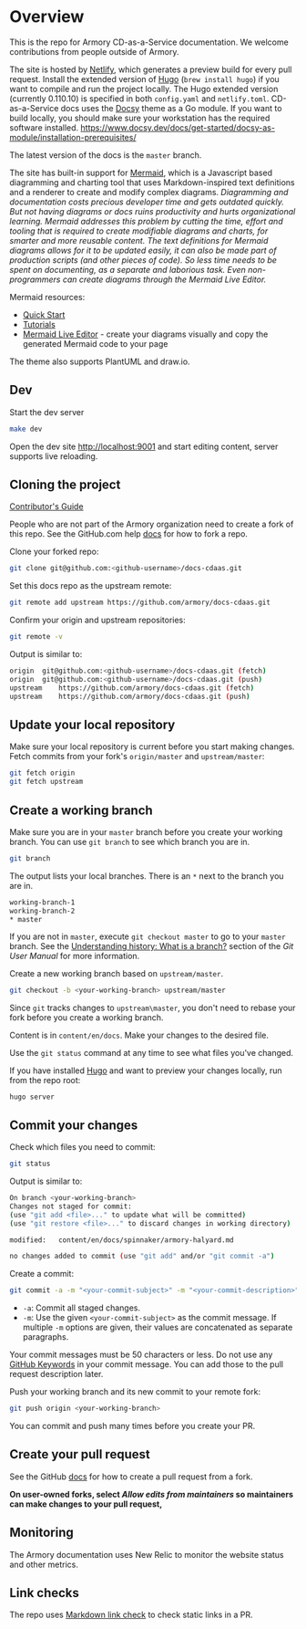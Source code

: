 # Overview

This is the repo for Armory CD-as-a-Service documentation. We welcome contributions from people outside of Armory.

The site is hosted by [Netlify](https://www.netlify.com/), which generates a preview build for every pull request. Install the extended version of [Hugo](https://gohugo.io/) (`brew install hugo`) if you want to compile and run the project locally. The Hugo extended version (currently 0.110.10) is specified in both `config.yaml` and `netlify.toml`. CD-as-a-Service docs uses the [Docsy](https://docsy.dev) theme as a Go module. If you want to build locally, you should make sure your workstation has the required software installed. https://www.docsy.dev/docs/get-started/docsy-as-module/installation-prerequisites/

The latest version of the docs is the `master` branch.

The site has built-in support for [Mermaid](https://mermaid-js.github.io/mermaid/), which is a Javascript based diagramming and charting tool that uses Markdown-inspired text definitions and a renderer to create and modify complex diagrams. <i>Diagramming and documentation costs precious developer time and gets outdated quickly. But not having diagrams or docs ruins productivity and hurts organizational learning. Mermaid addresses this problem by cutting the time, effort and tooling that is required to create modifiable diagrams and charts, for smarter and more reusable content. The text definitions for Mermaid diagrams allows for it to be updated easily, it can also be made part of production scripts (and other pieces of code). So less time needs to be spent on documenting, as a separate and laborious task. Even non-programmers can create diagrams through the Mermaid Live Editor.</i>

Mermaid resources:
- [Quick Start](https://mermaid-js.github.io/mermaid/getting-started/n00b-gettingStarted.html)
- [Tutorials](https://mermaid-js.github.io/mermaid/getting-started/Tutorials.html)
- [Mermaid Live Editor](https://mermaid-js.github.io/mermaid-live-editor/) - create your diagrams visually and copy the generated Mermaid code to your page

The theme also supports PlantUML and draw.io.

## Dev

Start the dev server

```bash
make dev
```

Open the dev site [http://localhost:9001](http://localhost:9001) and start editing content, server supports live reloading.

## Cloning the project

[Contributor's Guide](https://docs.armory.io/contribute)

People who are not part of the Armory organization need to create a fork of this repo. See the GitHub.com help [docs](https://help.github.com/en/github/collaborating-with-issues-and-pull-requests/about-forks) for how to fork a repo.

Clone your forked repo:

```bash
git clone git@github.com:<github-username>/docs-cdaas.git
```

Set this docs repo as the upstream remote:

```bash
git remote add upstream https://github.com/armory/docs-cdaas.git
```

Confirm your origin and upstream repositories:

```bash
git remote -v
```

Output is similar to:

```bash
origin	git@github.com:<github-username>/docs-cdaas.git (fetch)
origin	git@github.com:<github-username>/docs-cdaas.git (push)
upstream	https://github.com/armory/docs-cdaas.git (fetch)
upstream	https://github.com/armory/docs-cdaas.git (push)
```

## Update your local repository

Make sure your local repository is current before you start making changes. Fetch commits from your fork's `origin/master` and `upstream/master`:

   ```bash
   git fetch origin
   git fetch upstream
   ```

## Create a working branch

Make sure you are in your `master` branch before you create your working
branch. You can use `git branch` to see which branch you are in.

```bash
git branch
```

The output lists your local branches. There is an `*` next to the branch you are in.

```bash
working-branch-1
working-branch-2
* master
```

If you are not in `master`, execute `git checkout master` to go to your `master` branch. See the [Understanding history: What is a branch?](https://git-scm.com/docs/user-manual#what-is-a-branch) section of the _Git User Manual_ for more information.

Create a new working branch based on `upstream/master`.

```bash
git checkout -b <your-working-branch> upstream/master
```

Since `git` tracks changes to `upstream\master`, you don't need to rebase your fork before you create a working branch.

Content is in `content/en/docs`. Make your changes to the desired file.

Use the `git status` command at any time to see what files you've changed.

If you have installed [Hugo](https://gohugo.io/getting-started/installing/) and want to preview your changes locally, run from the repo root:

```
hugo server
```

## Commit your changes

Check which files you need to commit:

```bash
git status
```

Output is similar to:

```bash
On branch <your-working-branch>
Changes not staged for commit:
(use "git add <file>..." to update what will be committed)
(use "git restore <file>..." to discard changes in working directory)

modified:   content/en/docs/spinnaker/armory-halyard.md

no changes added to commit (use "git add" and/or "git commit -a")
```

Create a commit:

```bash
git commit -a -m "<your-commit-subject>" -m "<your-commit-description>"
```

- `-a`: Commit all staged changes.
- `-m`: Use the given `<your-commit-subject>` as the commit message. If multiple `-m` options are given, their values are concatenated as separate paragraphs.

Your commit messages must be 50 characters or less. Do not use any [GitHub
Keywords](https://help.github.com/en/github/managing-your-work-on-github/linking-a-pull-request-to-an-issue#linking-a-pull-request-to-an-issue-using-a-keyword) in your commit message. You can add those to the pull request description later.

Push your working branch and its new commit to your remote fork:

```bash
git push origin <your-working-branch>
```

You can commit and push many times before you create your PR.

## Create your pull request

See the GitHub [docs](https://help.github.com/en/github/collaborating-with-issues-and-pull-requests/creating-a-pull-request-from-a-fork) for how to create a pull request from a fork.

**On user-owned forks, select _Allow edits from maintainers_ so maintainers can make changes to your pull request,**

## Monitoring

The Armory documentation uses New Relic to monitor the website status and other metrics.

## Link checks

The repo uses [Markdown link check](https://github.com/marketplace/actions/markdown-link-checker) to check static links in a PR.  